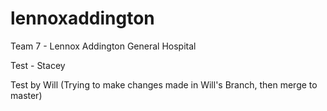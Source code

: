 lennoxaddington
===============

Team 7 - Lennox Addington General Hospital

Test - Stacey

Test by Will (Trying to make changes made in Will's Branch, then merge to master)